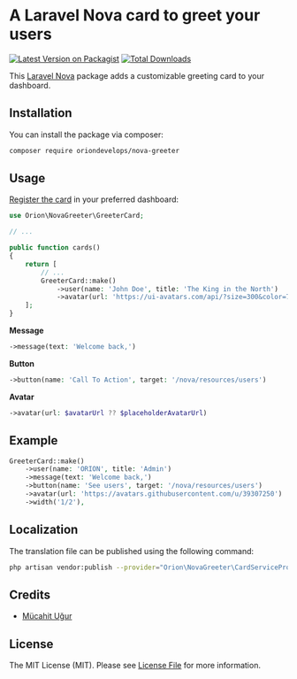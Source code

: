 # A Laravel Nova card to greet your users

[![Latest Version on Packagist](https://img.shields.io/packagist/v/oriondevelops/nova-greeter.svg?style=flat-square)](https://packagist.org/packages/oriondevelops/nova-greeter)
[![Total Downloads](https://img.shields.io/packagist/dt/oriondevelops/nova-greeter.svg?style=flat-square)](https://packagist.org/packages/oriondevelops/nova-greeter)

This [Laravel Nova](https://nova.laravel.com) package adds a customizable greeting card to your dashboard.

## Installation

You can install the package via composer:

```bash
composer require oriondevelops/nova-greeter
```

## Usage

[Register the card](https://nova.laravel.com/docs/4.0/customization/dashboards.html#defining-dashboards) in your preferred dashboard:

```php
use Orion\NovaGreeter\GreeterCard;

// ...

public function cards()
{
    return [
        // ...
        GreeterCard::make()
            ->user(name: 'John Doe', title: 'The King in the North')
            ->avatar(url: 'https://ui-avatars.com/api/?size=300&color=7F9CF5&background=EBF4FF&name=John+Doe'),
    ];
}
```

**Message**

```php
->message(text: 'Welcome back,')
```

**Button**
```php
->button(name: 'Call To Action', target: '/nova/resources/users')
```

**Avatar**
```php
->avatar(url: $avatarUrl ?? $placeholderAvatarUrl)
```

## Example

```php
GreeterCard::make()
    ->user(name: 'ORION', title: 'Admin')
    ->message(text: 'Welcome back,')
    ->button(name: 'See users', target: '/nova/resources/users')
    ->avatar(url: 'https://avatars.githubusercontent.com/u/39307250')
    ->width('1/2'),
```

## Localization

The translation file can be published using the following command:

```bash
php artisan vendor:publish --provider="Orion\NovaGreeter\CardServiceProvider"
```

## Credits

- [Mücahit Uğur](https://github.com/oriondevelops)

## License

The MIT License (MIT). Please see [License File](LICENSE.md) for more information.